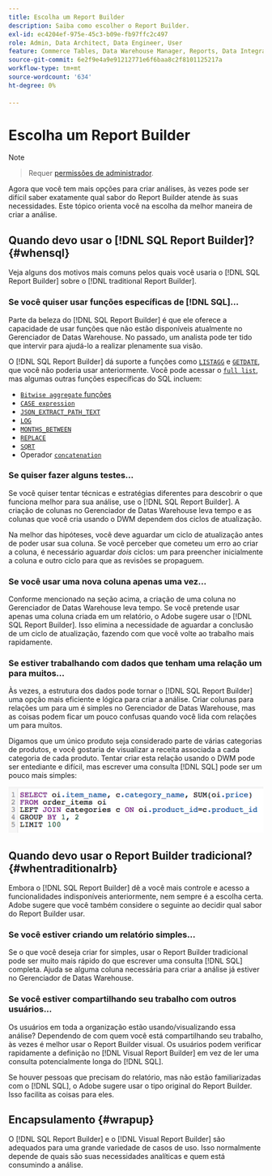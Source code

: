 ```yaml
---
title: Escolha um Report Builder
description: Saiba como escolher o Report Builder.
exl-id: ec4204ef-975e-45c3-b09e-fb97ffc2c497
role: Admin, Data Architect, Data Engineer, User
feature: Commerce Tables, Data Warehouse Manager, Reports, Data Integration
source-git-commit: 6e2f9e4a9e91212771e6f6baa8c2f8101125217a
workflow-type: tm+mt
source-wordcount: '634'
ht-degree: 0%

---
```


# Escolha um Report Builder

>[!NOTE]
>>Requer [permissões de administrador](../../administrator/user-management/user-management.md).

Agora que você tem mais opções para criar análises, às vezes pode ser difícil saber exatamente qual sabor do Report Builder atende às suas necessidades. Este tópico orienta você na escolha da melhor maneira de criar a análise.

## Quando devo usar o [!DNL SQL Report Builder]? {#whensql}

Veja alguns dos motivos mais comuns pelos quais você usaria o [!DNL SQL Report Builder] sobre o [!DNL traditional Report Builder].

### Se você quiser usar funções específicas de [!DNL SQL]...

Parte da beleza do [!DNL SQL Report Builder] é que ele oferece a capacidade de usar funções que não estão disponíveis atualmente no Gerenciador de Datas Warehouse. No passado, um analista pode ter tido que intervir para ajudá-lo a realizar plenamente sua visão.

O [!DNL SQL Report Builder] dá suporte a funções como [`LISTAGG`](https://docs.aws.amazon.com/redshift/latest/dg/r_LISTAGG.html) e [`GETDATE`](https://docs.aws.amazon.com/redshift/latest/dg/r_GETDATE.html), que você não poderia usar anteriormente. Você pode acessar o [`full list`](https://docs.aws.amazon.com/redshift/latest/dg/c_SQL_functions.html), mas algumas outras funções específicas do SQL incluem:

* [`Bitwise aggregate` funções](https://docs.aws.amazon.com/redshift/latest/dg/c_bitwise_aggregate_functions.html)
* [`CASE expression`](https://docs.aws.amazon.com/redshift/latest/dg/r_CASE_function.html)
* [`JSON_EXTRACT_PATH_TEXT`](https://docs.aws.amazon.com/redshift/latest/dg/JSON_EXTRACT_PATH_TEXT.html)
* [`LOG`](https://docs.aws.amazon.com/redshift/latest/dg/r_LOG.html)
* [`MONTHS_BETWEEN`](https://docs.aws.amazon.com/redshift/latest/dg/r_MONTHS_BETWEEN_function.html)
* [`REPLACE`](https://docs.aws.amazon.com/redshift/latest/dg/r_REPLACE.html)
* [`SQRT`](https://docs.aws.amazon.com/redshift/latest/dg/r_SQRT.html)
* Operador [`concatenation`](https://docs.aws.amazon.com/redshift/latest/dg/r_concat_op.html)

### Se quiser fazer alguns testes...

Se você quiser tentar técnicas e estratégias diferentes para descobrir o que funciona melhor para sua análise, use o [!DNL SQL Report Builder]. A criação de colunas no Gerenciador de Datas Warehouse leva tempo e as colunas que você cria usando o DWM dependem dos ciclos de atualização.

Na melhor das hipóteses, você deve aguardar um ciclo de atualização antes de poder usar sua coluna. Se você perceber que cometeu um erro ao criar a coluna, é necessário aguardar *dois* ciclos: um para preencher inicialmente a coluna e outro ciclo para que as revisões se propaguem.

### Se você usar uma nova coluna apenas uma vez...

Conforme mencionado na seção acima, a criação de uma coluna no Gerenciador de Datas Warehouse leva tempo. Se você pretende usar apenas uma coluna criada em um relatório, o Adobe sugere usar o [!DNL SQL Report Builder]. Isso elimina a necessidade de aguardar a conclusão de um ciclo de atualização, fazendo com que você volte ao trabalho mais rapidamente.

### Se estiver trabalhando com dados que tenham uma relação um para muitos...

Às vezes, a estrutura dos dados pode tornar o [!DNL SQL Report Builder] uma opção mais eficiente e lógica para criar a análise. Criar colunas para relações um para um é simples no Gerenciador de Datas Warehouse, mas as coisas podem ficar um pouco confusas quando você lida com relações um para muitos.

Digamos que um único produto seja considerado parte de várias categorias de produtos, e você gostaria de visualizar a receita associada a cada categoria de cada produto. Tentar criar esta relação usando o DWM pode ser entediante e difícil, mas escrever uma consulta [!DNL SQL] pode ser um pouco mais simples:

![](../../assets/When_should_I_use_the_RB_2.png)

## Quando devo usar o Report Builder tradicional? {#whentraditionalrb}

Embora o [!DNL SQL Report Builder] dê a você mais controle e acesso a funcionalidades indisponíveis anteriormente, nem sempre é a escolha certa. Adobe sugere que você também considere o seguinte ao decidir qual sabor do Report Builder usar.

### Se você estiver criando um relatório simples...

Se o que você deseja criar for simples, usar o Report Builder tradicional pode ser muito mais rápido do que escrever uma consulta [!DNL SQL] completa. Ajuda se alguma coluna necessária para criar a análise já estiver no Gerenciador de Datas Warehouse.

### Se você estiver compartilhando seu trabalho com outros usuários...

Os usuários em toda a organização estão usando/visualizando essa análise? Dependendo de com quem você está compartilhando seu trabalho, às vezes é melhor usar o Report Builder visual. Os usuários podem verificar rapidamente a definição no [!DNL Visual Report Builder] em vez de ler uma consulta potencialmente longa do [!DNL SQL].

Se houver pessoas que precisam do relatório, mas não estão familiarizadas com o [!DNL SQL], o Adobe sugere usar o tipo original do Report Builder. Isso facilita as coisas para eles.

## Encapsulamento {#wrapup}

O [!DNL SQL Report Builder] e o [!DNL Visual Report Builder] são adequados para uma grande variedade de casos de uso. Isso normalmente depende de quais são suas necessidades analíticas e quem está consumindo a análise.
